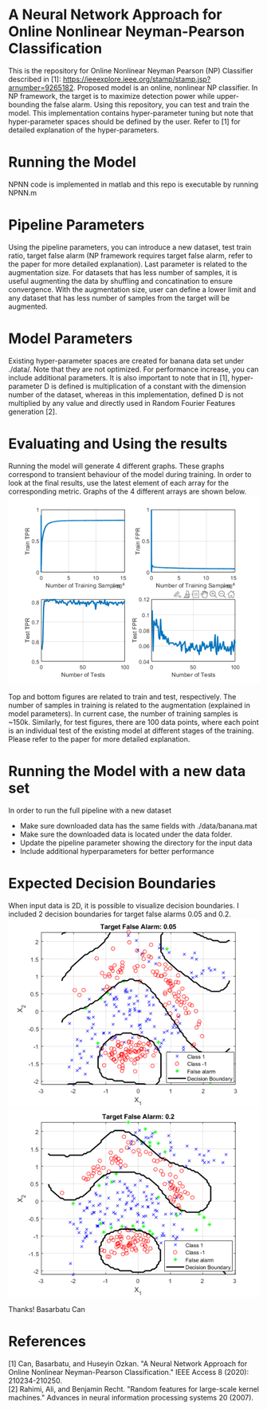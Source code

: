 # A Neural Network Approach for Online Nonlinear Neyman-Pearson Classification
This is the repository for Online Nonlinear Neyman Pearson (NP) Classifier described in [1]: https://ieeexplore.ieee.org/stamp/stamp.jsp?arnumber=9265182. 
Proposed model is an online, nonlinear NP classifier. In NP framework, the target is to maximize detection power while upper-bounding the false alarm.
Using this repository, you can test and train the model. This implementation contains hyper-parameter tuning but note that hyper-parameter spaces should be defined by the user.
Refer to [1] for detailed explanation of the hyper-parameters.


# Running the Model
NPNN code is implemented in matlab and this repo is executable by running NPNN.m

# Pipeline Parameters
Using the pipeline parameters, you can introduce a new dataset, test train ratio, target false alarm (NP framework requires target false alarm, refer to the paper for more detailed explanation).
Last parameter is related to the augmentation size. For datasets that has less number of samples, it is useful augmenting the data by shuffling and concatination to ensure convergence.
With the augmentation size, user can define a lower limit and any dataset that has less number of samples from the target will be augmented.

# Model Parameters
Existing hyper-parameter spaces are created for banana data set under ./data/. Note that they are not optimized. For performance increase, you can include additional parameters.
It is also important to note that in [1], hyper-parameter D is defined is multiplication of a constant with the dimension number of the dataset, whereas in this implementation, defined D is not multiplied by any value and directly used in Random Fourier Features generation [2].

# Evaluating and Using the results
Running the model will generate 4 different graphs. 
These graphs correspond to transient behaviour of the model during training.
In order to look at the final results, use the latest element of each array for the corresponding metric. 
Graphs of the 4 different arrays are shown below.
<img src="figures/code_output.png">

Top and bottom figures are related to train and test, respectively. The number of samples in training is related to the augmentation (explained in model parameters). 
In current case, the number of training samples is ~150k. Similarly, for test figures, there are 100 data points, where each point is an individual test of the existing 
model at different stages of the training. Please refer to the paper for more detailed explanation.

# Running the Model with a new data set
In order to run the full pipeline with a new dataset
* Make sure downloaded data has the same fields with ./data/banana.mat
* Make sure the downloaded data is located under the data folder.
* Update the pipeline parameter showing the directory for the input data
* Include additional hyperparameters for better performance

# Expected Decision Boundaries
When input data is 2D, it is possible to visualize decision boundaries. I included 2 decision boundaries for target false alarms 0.05 and 0.2.<br/>
<img src="figures/db_005.png">
<img src="figures/db_020.png">

Thanks!
Basarbatu Can

# References
[1] Can, Basarbatu, and Huseyin Ozkan. "A Neural Network Approach for Online Nonlinear Neyman-Pearson Classification." IEEE Access 8 (2020): 210234-210250. <br>
[2] Rahimi, Ali, and Benjamin Recht. "Random features for large-scale kernel machines." Advances in neural information processing systems 20 (2007).